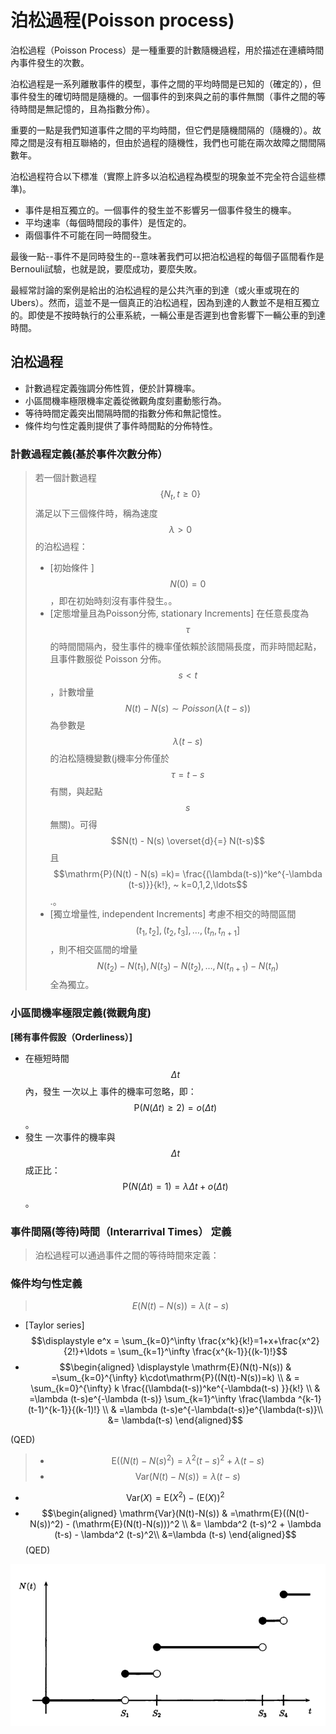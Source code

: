 # 泊松過程(Poisson process)

泊松過程（Poisson Process）是一種重要的計數隨機過程，用於描述在連續時間內事件發生的次數。

泊松過程是一系列離散事件的模型，事件之間的平均時間是已知的（確定的），但事件發生的確切時間是隨機的。一個事件的到來與之前的事件無關（事件之間的等待時間是無記憶的，且為指數分佈）。

重要的一點是我們知道事件之間的平均時間，但它們是隨機間隔的（隨機的）。故障之間是沒有相互聯絡的，但由於過程的隨機性，我們也可能在兩次故障之間間隔數年。

泊松過程符合以下標准（實際上許多以泊松過程為模型的現象並不完全符合這些標準)。

* 事件是相互獨立的。一個事件的發生並不影響另一個事件發生的機率。&#x20;
* 平均速率（每個時間段的事件）是恆定的。&#x20;
* 兩個事件不可能在同一時間發生。

最後一點--事件不是同時發生的--意味著我們可以把泊松過程的每個子區間看作是Bernouli試驗，也就是說，要麼成功，要麼失敗。

最經常討論的案例是給出的泊松過程的是公共汽車的到達（或火車或現在的Ubers）。然而，這並不是一個真正的泊松過程，因為到達的人數並不是相互獨立的。即使是不按時執行的公車系統，一輛公車是否遲到也會影響下一輛公車的到達時間。

## 泊松過程

* 計數過程定義強調分佈性質，便於計算機率。
* 小區間機率極限機率定義從微觀角度刻畫動態行為。
* 等待時間定義突出間隔時間的指數分佈和無記憶性。
* 條件均勻性定義則提供了事件時間點的分佈特性。

### 計數過程定義(基於事件次數分佈）

> 若一個計數過程$$\{N_t, t \geq 0\}$$  滿足以下三個條件時，稱為速度$$\lambda > 0$$的泊松過程：
>
> * \[初始條件 ]$$N(0)=0$$，即在初始時刻沒有事件發生。。
> * \[定態增量且為Poisson分佈, stationary Increments] 在任意長度為$$\tau$$ 的時間間隔內，發生事件的機率僅依賴於該間隔長度，而非時間起點，且事件數服從 Poisson 分佈。 $$s <t$$，計數增量$$N(t) - N(s)  \sim Poisson(\lambda (t-s))$$為參數是$$\lambda(t-s)$$的泊松隨機變數(j機率分佈僅於$$\tau=t-s$$有關，與起點$$s$$無關)。可得$$N(t) - N(s) \overset{d}{=} N(t-s)$$且 $$\mathrm{P}(N(t) - N(s) =k)= \frac{(\lambda(t-s))^ke^{-\lambda (t-s)}}{k!}, ~ k=0,1,2,\ldots$$.。
> * \[獨立增量性, independent Increments] 考慮不相交的時間區間$$(t_1,t_2 ], (t_2,t_3 ],\ldots ,(t_n,t_{n+1}]$$，則不相交區間的增量$$N({t_2})−N(t_1), N(t_3)-N(t_2),\ldots, N(t_{n+1}) - N(t_n)$$ 全為獨立。

### 小區間機率極限定義(微觀角度)

**\[稀有事件假設（Orderliness）]**

* 在極短時間$$\Delta t$$內，發生 一次以上 事件的機率可忽略，即：$$\mathrm{P}(N(\Delta t) \geq 2) = o (\Delta t)$$。
* 發生 一次事件的機率與$$\Delta t$$成正比：$$\mathrm{P}(N(\Delta t) =1) = \lambda \Delta t + o(\Delta t)$$。



### 事件間隔(等待)時間（Interarrival Times） 定義

> 泊松過程可以通過事件之間的等待時間來定義：

### 條件均勻性定義



> $$E(N(t)−N(s) )=\lambda(t−s)$$
>

* &#x20;\[Taylor series] $$\displaystyle e^x = \sum_{k=0}^\infty \frac{x^k}{k!}=1+x+\frac{x^2}{2!}+\ldots = \sum_{k=1}^\infty \frac{x^{k-1}}{(k-1)!}$$
* $$\begin{aligned} \displaystyle \mathrm{E}(N(t)-N(s)) & =\sum_{k=0}^{\infty} k\cdot\mathrm{P}((N(t)-N(s))=k) \\ & = \sum_{k=0}^{\infty} k \frac{(\lambda(t-s))^ke^{-\lambda(t-s) }}{k!} \\ & =\lambda (t-s)e^{-\lambda (t-s)} \sum_{k=1}^\infty  \frac{\lambda ^{k-1}(t-1)^{k-1}}{(k-1)!} \\ & =\lambda (t-s)e^{-\lambda(t-s)}e^{\lambda(t-s)}\\ &= \lambda(t-s) \end{aligned}$$

&#x20;(QED)

> * $$\mathrm{E}((N(t)- N(s)^2)=\lambda^2(t-s)^2+\lambda (t-s)$$
> * $$\mathrm{Var}(N(t) - N(s))=\lambda (t-s)$$
>

* $$\mathrm{Var}(X)  = \mathrm{E}(X^2) - (\mathrm{E}(X))^2$$
* $$\begin{aligned} \mathrm{Var}(N(t)-N(s)) & =\mathrm{E}((N(t)-N(s))^2) - (\mathrm{E}(N(t)-N(s)))^2 \\ &= \lambda^2 (t-s)^2 + \lambda (t-s) - \lambda^2 (t-s)^2\\ &=\lambda (t-s) \end{aligned}$$(QED)



![卜瓦松過程](../../.gitbook/assets/poisson-process-min.png)




